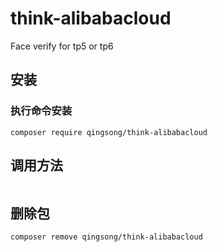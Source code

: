 # think-alibabacloud

Face verify for tp5 or tp6
## 安装

### 执行命令安装
```
composer require qingsong/think-alibabacloud
```

## 调用方法
```

```

## 删除包
```
composer remove qingsong/think-alibabacloud
```

